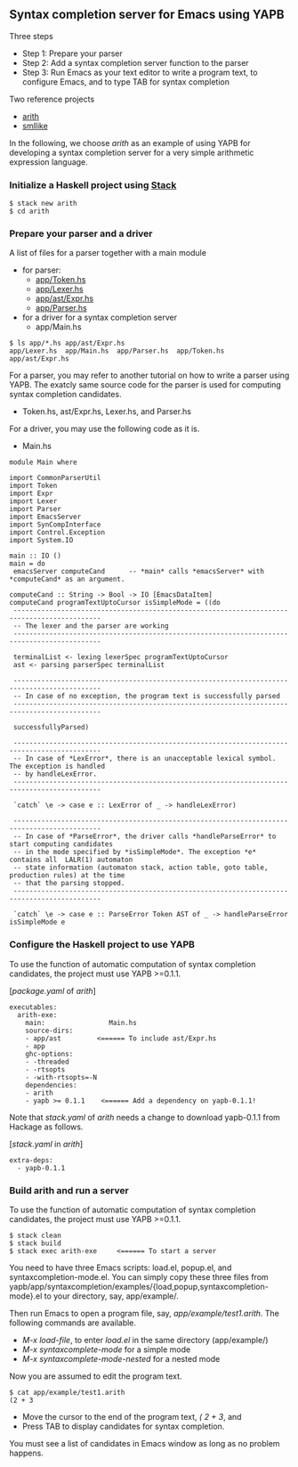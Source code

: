 ## Syntax completion server for Emacs using YAPB
Three steps
- Step 1: Prepare your parser
- Step 2: Add a syntax completion server function to the parser
- Step 3: Run Emacs as your text editor to write a program text, to configure Emacs, and to type TAB for syntax completion

Two reference projects
 - [arith](https://github.com/kwanghoon/arith)
 - [smllike](https://github.com/kwanghoon/smllike)

In the following, we choose *arith* as an example of using YAPB for developing a syntax completion server for a very simple arithmetic expression language.

### Initialize a Haskell project using [Stack](https://docs.haskellstack.org/en/stable/README/)
~~~
$ stack new arith
$ cd arith
~~~

### Prepare your parser and a driver

A list of files for a parser together with a main module 
- for parser:
   * [app/Token.hs](https://github.com/kwanghoon/arith/blob/master/app/Token.hs)
   * [app/Lexer.hs](https://github.com/kwanghoon/arith/blob/master/app/Lexer.hs)
   * [app/ast/Expr.hs](https://github.com/kwanghoon/arith/blob/master/app/ast/Expr.hs)
   * [app/Parser.hs](https://github.com/kwanghoon/arith/blob/master/app/Parser.hs)
- for a driver for a syntax completion server
   * app/Main.hs 

~~~
$ ls app/*.hs app/ast/Expr.hs
app/Lexer.hs  app/Main.hs  app/Parser.hs  app/Token.hs  app/ast/Expr.hs
~~~

For a parser, you may refer to another tutorial on how to write a parser using YAPB. The exatcly same source code for the parser is used for computing syntax completion candidates. 
- Token.hs, ast/Expr.hs, Lexer.hs, and Parser.hs

For a driver, you may use the following code as it is. 
 - Main.hs
~~~
module Main where

import CommonParserUtil
import Token
import Expr
import Lexer
import Parser
import EmacsServer
import SynCompInterface
import Control.Exception
import System.IO

main :: IO ()
main = do
 emacsServer computeCand      -- *main* calls *emacsServer* with *computeCand* as an argument.

computeCand :: String -> Bool -> IO [EmacsDataItem]
computeCand programTextUptoCursor isSimpleMode = ((do
 --------------------------------------------------------------------------------------------
 -- The lexer and the parser are working
 --------------------------------------------------------------------------------------------
 
 terminalList <- lexing lexerSpec programTextUptoCursor   
 ast <- parsing parserSpec terminalList                   
 
 --------------------------------------------------------------------------------------------
 -- In case of no exception, the program text is successfully parsed
 --------------------------------------------------------------------------------------------
 
 successfullyParsed)                                      
 
 --------------------------------------------------------------------------------------------
 -- In case of *LexError*, there is an unacceptable lexical symbol. The exception is handled 
 -- by handleLexError.
 --------------------------------------------------------------------------------------------
 
 `catch` \e -> case e :: LexError of _ -> handleLexError)

 --------------------------------------------------------------------------------------------
 -- In case of *ParseError*, the driver calls *handleParseError* to start computing candidates 
 -- in the mode specified by *isSimpleMode*. The exception *e* contains all  LALR(1) automaton 
 -- state information (automaton stack, action table, goto table, production rules) at the time 
 -- that the parsing stopped. 
 --------------------------------------------------------------------------------------------
 
 `catch` \e -> case e :: ParseError Token AST of _ -> handleParseError isSimpleMode e
~~~

### Configure the Haskell project to use YAPB
To use the function of automatic computation of syntax completion candidates, the project must use YAPB >=0.1.1. 

[*package.yaml* of *arith*]  
~~~
executables:
  arith-exe:
    main:                Main.hs
    source-dirs:
    - app/ast         <====== To include ast/Expr.hs
    - app
    ghc-options:
    - -threaded
    - -rtsopts
    - -with-rtsopts=-N
    dependencies:
    - arith
    - yapb >= 0.1.1    <====== Add a dependency on yapb-0.1.1!

~~~

Note that *stack.yaml* of *arith* needs a change to download yapb-0.1.1 from Hackage as follows.

[*stack.yaml* in *arith*]
~~~
extra-deps:
  - yapb-0.1.1
~~~


### Build arith and run a server
To use the function of automatic computation of syntax completion candidates, the project must use YAPB >=0.1.1. 

~~~
$ stack clean
$ stack build
$ stack exec arith-exe     <====== To start a server
~~~

You need to have three Emacs scripts: load.el, popup.el, and syntaxcompletion-mode.el. You can simply copy these three files from yapb/app/syntaxcompletion/examples/{load,popup,syntaxcompletion-mode}.el to your directory, say, app/example/.

Then run Emacs to open a program file, say, *app/example/test1.arith*. The following commands are available.
- *M-x load-file*, to enter *load.el* in the same directory (app/example/)
- *M-x syntaxcomplete-mode* for a simple mode
- *M-x syntaxcomplete-mode-nested* for a nested mode

Now you are assumed to edit the program text.  
~~~
$ cat app/example/test1.arith 
(2 + 3
~~~
- Move the cursor  to the end of the program text, *( 2 + 3*, and
- Press TAB to display candidates for syntax completion.

You must see a list of candidates in Emacs window as long as no problem happens. 


